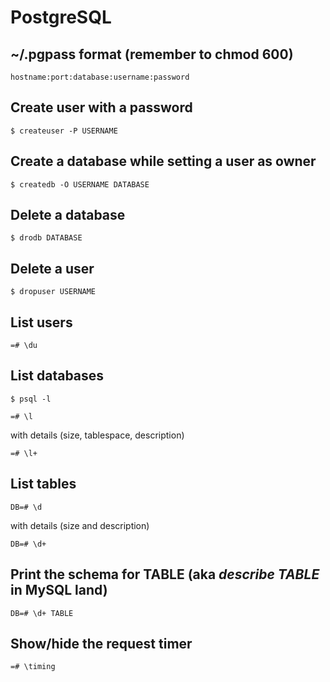 # PostgreSQL

## ~/.pgpass format (remember to chmod 600)

~~~
hostname:port:database:username:password
~~~

## Create user with a password

~~~
$ createuser -P USERNAME
~~~

## Create a database while setting a user as owner

~~~
$ createdb -O USERNAME DATABASE
~~~

## Delete a database


~~~
$ drodb DATABASE
~~~

## Delete a user

~~~
$ dropuser USERNAME
~~~

## List users

~~~
=# \du
~~~

## List databases

~~~
$ psql -l
~~~

~~~
=# \l
~~~

with details (size, tablespace, description)

~~~
=# \l+
~~~

## List tables

~~~
DB=# \d
~~~

with details (size and description)

~~~
DB=# \d+
~~~

## Print the schema for TABLE (aka *describe TABLE* in MySQL land)

~~~
DB=# \d+ TABLE
~~~

## Show/hide the request timer

~~~
=# \timing
~~~

